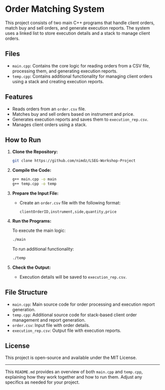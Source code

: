

# Order Matching System

This project consists of two main C++ programs that handle client orders, match buy and sell orders, and generate execution reports. The system uses a linked list to store execution details and a stack to manage client orders.

## Files

- `main.cpp`: Contains the core logic for reading orders from a CSV file, processing them, and generating execution reports.
- `temp.cpp`: Contains additional functionality for managing client orders using a stack and creating execution reports.

## Features

- Reads orders from an `order.csv` file.
- Matches buy and sell orders based on instrument and price.
- Generates execution reports and saves them to `execution_rep.csv`.
- Manages client orders using a stack.

## How to Run

1. **Clone the Repository:**
   ```bash
   git clone https://github.com/nimdz/LSEG-Workshop-Project
   ```

2. **Compile the Code:**
   ```bash
   g++ main.cpp -o main
   g++ temp.cpp -o temp
   ```

3. **Prepare the Input File:**
   - Create an `order.csv` file with the following format:
     ```
     clientOrderID,instrument,side,quantity,price
     ```

4. **Run the Programs:**

   To execute the main logic:
   ```bash
   ./main
   ```

   To run additional functionality:
   ```bash
   ./temp
   ```

5. **Check the Output:**
   - Execution details will be saved to `execution_rep.csv`.

## File Structure

- `main.cpp`: Main source code for order processing and execution report generation.
- `temp.cpp`: Additional source code for stack-based client order management and report generation.
- `order.csv`: Input file with order details.
- `execution_rep.csv`: Output file with execution reports.

## License

This project is open-source and available under the MIT License.

---

This `README.md` provides an overview of both `main.cpp` and `temp.cpp`, explaining how they work together and how to run them. Adjust any specifics as needed for your project.